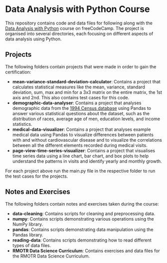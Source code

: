 # Data Analysis with Python Course

This repository contains code and data files for following along with the [Data Analysis with Python](https://www.freecodecamp.org/learn/data-analysis-with-python/#data-analysis-with-python-course) course on freeCodeCamp. The project is organised into several directories, each focusing on different aspects of data analysis using Python.

## Projects

The following folders contain projects that were made in order to gain the certification:

- **mean-variance-standard-deviation-calculator**: Contains a project that calculates statistical measures like the mean, variance, standard deviation, sum, max and min for a 3x3 matrix on the entire matrix, the 1st axis and 2nd. This also contains test cases for this code.
- **demographic-data-analyser**: Contains a project that analyses demographic data from the [1994 Census database](https://archive.ics.uci.edu/dataset/117/census+income+kdd) using Pandas to answer various statistical questions about the dataset, such as the distribution of races, average age of men, education levels, and income statistics.
- **medical-data-visualizer**: Contains a project that analyses example medical data using Pandas to visualize differences between patients with and without cardiovascular disease and to visualize the correlations between all the different elements recorded during medical visits.
- **page-view-time-series-visualizer**: Contains a project that visualises time series data using a line chart, bar chart, and box plots to help understand the patterns in visits and identify yearly and monthly growth.

For each project above run the main.py file in the respective folder to run the test cases for the projects.

## Notes and Exercises

The following folders contain notes and exercises taken during the course:

- **data-cleaning**: Contains scripts for cleaning and preprocessing data.
- **numpy**: Contains scripts demonstrating various operations using the NumPy library.
- **pandas**: Contains scripts demonstrating data manipulation using the Pandas library.
- **reading-data**: Contains scripts demonstrating how to read different types of data files.
- **RMOTR Data Science Curriculum**: Contains exercises and data files for the RMOTR Data Science Curriculum.
